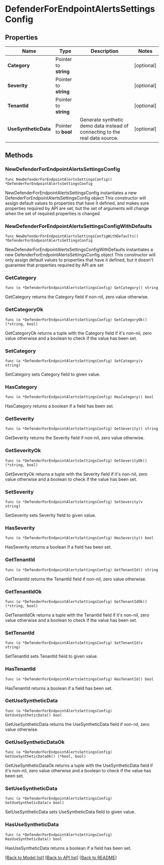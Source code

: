 # DefenderForEndpointAlertsSettingsConfig

## Properties

Name | Type | Description | Notes
------------ | ------------- | ------------- | -------------
**Category** | Pointer to **string** |  | [optional] 
**Severity** | Pointer to **string** |  | [optional] 
**TenantId** | Pointer to **string** |  | [optional] 
**UseSyntheticData** | Pointer to **bool** | Generate synthetic demo data instead of connecting to the real data source. | [optional] 

## Methods

### NewDefenderForEndpointAlertsSettingsConfig

`func NewDefenderForEndpointAlertsSettingsConfig() *DefenderForEndpointAlertsSettingsConfig`

NewDefenderForEndpointAlertsSettingsConfig instantiates a new DefenderForEndpointAlertsSettingsConfig object
This constructor will assign default values to properties that have it defined,
and makes sure properties required by API are set, but the set of arguments
will change when the set of required properties is changed

### NewDefenderForEndpointAlertsSettingsConfigWithDefaults

`func NewDefenderForEndpointAlertsSettingsConfigWithDefaults() *DefenderForEndpointAlertsSettingsConfig`

NewDefenderForEndpointAlertsSettingsConfigWithDefaults instantiates a new DefenderForEndpointAlertsSettingsConfig object
This constructor will only assign default values to properties that have it defined,
but it doesn't guarantee that properties required by API are set

### GetCategory

`func (o *DefenderForEndpointAlertsSettingsConfig) GetCategory() string`

GetCategory returns the Category field if non-nil, zero value otherwise.

### GetCategoryOk

`func (o *DefenderForEndpointAlertsSettingsConfig) GetCategoryOk() (*string, bool)`

GetCategoryOk returns a tuple with the Category field if it's non-nil, zero value otherwise
and a boolean to check if the value has been set.

### SetCategory

`func (o *DefenderForEndpointAlertsSettingsConfig) SetCategory(v string)`

SetCategory sets Category field to given value.

### HasCategory

`func (o *DefenderForEndpointAlertsSettingsConfig) HasCategory() bool`

HasCategory returns a boolean if a field has been set.

### GetSeverity

`func (o *DefenderForEndpointAlertsSettingsConfig) GetSeverity() string`

GetSeverity returns the Severity field if non-nil, zero value otherwise.

### GetSeverityOk

`func (o *DefenderForEndpointAlertsSettingsConfig) GetSeverityOk() (*string, bool)`

GetSeverityOk returns a tuple with the Severity field if it's non-nil, zero value otherwise
and a boolean to check if the value has been set.

### SetSeverity

`func (o *DefenderForEndpointAlertsSettingsConfig) SetSeverity(v string)`

SetSeverity sets Severity field to given value.

### HasSeverity

`func (o *DefenderForEndpointAlertsSettingsConfig) HasSeverity() bool`

HasSeverity returns a boolean if a field has been set.

### GetTenantId

`func (o *DefenderForEndpointAlertsSettingsConfig) GetTenantId() string`

GetTenantId returns the TenantId field if non-nil, zero value otherwise.

### GetTenantIdOk

`func (o *DefenderForEndpointAlertsSettingsConfig) GetTenantIdOk() (*string, bool)`

GetTenantIdOk returns a tuple with the TenantId field if it's non-nil, zero value otherwise
and a boolean to check if the value has been set.

### SetTenantId

`func (o *DefenderForEndpointAlertsSettingsConfig) SetTenantId(v string)`

SetTenantId sets TenantId field to given value.

### HasTenantId

`func (o *DefenderForEndpointAlertsSettingsConfig) HasTenantId() bool`

HasTenantId returns a boolean if a field has been set.

### GetUseSyntheticData

`func (o *DefenderForEndpointAlertsSettingsConfig) GetUseSyntheticData() bool`

GetUseSyntheticData returns the UseSyntheticData field if non-nil, zero value otherwise.

### GetUseSyntheticDataOk

`func (o *DefenderForEndpointAlertsSettingsConfig) GetUseSyntheticDataOk() (*bool, bool)`

GetUseSyntheticDataOk returns a tuple with the UseSyntheticData field if it's non-nil, zero value otherwise
and a boolean to check if the value has been set.

### SetUseSyntheticData

`func (o *DefenderForEndpointAlertsSettingsConfig) SetUseSyntheticData(v bool)`

SetUseSyntheticData sets UseSyntheticData field to given value.

### HasUseSyntheticData

`func (o *DefenderForEndpointAlertsSettingsConfig) HasUseSyntheticData() bool`

HasUseSyntheticData returns a boolean if a field has been set.


[[Back to Model list]](../README.md#documentation-for-models) [[Back to API list]](../README.md#documentation-for-api-endpoints) [[Back to README]](../README.md)


